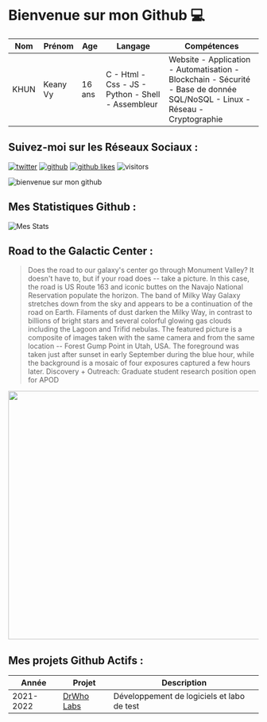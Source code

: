 # Bienvenue sur mon Github 💻
| Nom | Prénom | Age | Langage | Compétences |
|---  |---     |---  |---      |---
| KHUN | Keany Vy | 16 ans | C - Html - Css - JS - Python - Shell - Assembleur | Website - Application - Automatisation - Blockchain - Sécurité - Base de donnée SQL/NoSQL - Linux - Réseau - Cryptographie |

## Suivez-moi sur les Réseaux Sociaux :
[![twitter](https://img.shields.io/twitter/follow/thisiskeanyvy?style=social)](https://twitter.com/thisiskeanyvy)
[![github](https://img.shields.io/github/followers/thisiskeanyvy?style=social)](https://github.com/thisiskeanyvy?tab=followers)
[![github likes](https://img.shields.io/github/stars/thisiskeanyvy?style=social)](https://github.com/thisiskeanyvy)
![visitors](https://visitor-badge.glitch.me/badge?page_id=page.id=thisiskeanyvy.thisiskeanyvy)

![bienvenue sur mon github](https://thisiskeanyvy-hosting.pages.dev/banner.gif)

## Mes Statistiques Github :
![Mes Stats](https://github-readme-stats.vercel.app/api?username=thisiskeanyvy&show_icons=true&theme=radical)

## Road to the Galactic Center :

> Does the road to our galaxy's center go through Monument Valley? It doesn't have to, but if your road does -- take a picture. In this case, the road is US Route 163 and iconic buttes on the Navajo National Reservation populate the horizon.  The band of Milky Way Galaxy stretches down from the sky and appears to be a continuation of the road on Earth. Filaments of dust darken the Milky Way, in contrast to billions of bright stars and several colorful glowing gas clouds including the Lagoon and Trifid nebulas. The featured picture is a composite of images taken with the same camera and from the same location -- Forest Gump Point in Utah, USA. The foreground was taken just after sunset in early September during the blue hour, while the background is a mosaic of four exposures captured a few hours later.    Discovery + Outreach: Graduate student research position open for APOD

<img src='https://apod.nasa.gov/apod/image/2110/MonumentValleyRoad_Abramyan_960.jpg' width="800" height="500"/>

## Mes projets Github Actifs :
| Année | Projet | Description |
|---   |---     |---          |
| 2021-2022 | [DrWho Labs](https://github.com/drwholabs) | Développement de logiciels et labo de test |